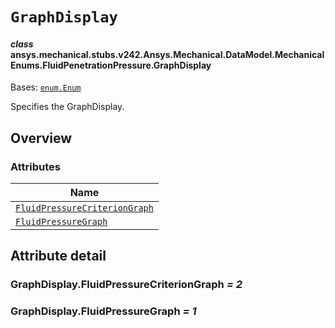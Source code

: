 # `GraphDisplay`



#### *class* ansys.mechanical.stubs.v242.Ansys.Mechanical.DataModel.MechanicalEnums.FluidPenetrationPressure.GraphDisplay

Bases: [`enum.Enum`](https://docs.python.org/3/library/enum.html#enum.Enum)

Specifies the GraphDisplay.

<!-- !! processed by numpydoc !! -->

<a id="overview"></a>

## Overview

### Attributes

| Name |
| ------------------------------------------------------------------------------ |
| [`FluidPressureCriterionGraph`](#GraphDisplay.FluidPressureCriterionGraph) |
| [`FluidPressureGraph`](#GraphDisplay.FluidPressureGraph) |

<a id="attribute-detail"></a>

## Attribute detail

<a id="GraphDisplay.FluidPressureCriterionGraph"></a>

### GraphDisplay.FluidPressureCriterionGraph *= 2*

<a id="GraphDisplay.FluidPressureGraph"></a>

### GraphDisplay.FluidPressureGraph *= 1*


